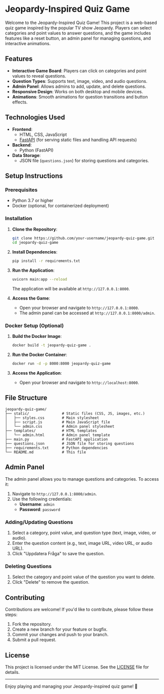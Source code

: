 # Jeopardy-Inspired Quiz Game

Welcome to the Jeopardy-Inspired Quiz Game! This project is a web-based quiz game inspired by the popular TV show Jeopardy. Players can select categories and point values to answer questions, and the game includes features like a reset button, an admin panel for managing questions, and interactive animations.

## Features

- **Interactive Game Board**: Players can click on categories and point values to reveal questions.
- **Question Types**: Supports text, image, video, and audio questions.
- **Admin Panel**: Allows admins to add, update, and delete questions.
- **Responsive Design**: Works on both desktop and mobile devices.
- **Animations**: Smooth animations for question transitions and button effects.

## Technologies Used

- **Frontend**:
  - HTML, CSS, JavaScript
  - [FastAPI](https://fastapi.tiangolo.com/) (for serving static files and handling API requests)
- **Backend**:
  - Python (FastAPI)
- **Data Storage**:
  - JSON file (`questions.json`) for storing questions and categories.

## Setup Instructions

### Prerequisites

- Python 3.7 or higher
- Docker (optional, for containerized deployment)

### Installation

1. **Clone the Repository**:
   ```bash
   git clone https://github.com/your-username/jeopardy-quiz-game.git
   cd jeopardy-quiz-game
   ```

2. **Install Dependencies**:
   ```bash
   pip install -r requirements.txt
   ```

3. **Run the Application**:
   ```bash
   uvicorn main:app --reload
   ```
   The application will be available at `http://127.0.0.1:8000`.

4. **Access the Game**:
   - Open your browser and navigate to `http://127.0.0.1:8000`.
   - The admin panel can be accessed at `http://127.0.0.1:8000/admin`.

### Docker Setup (Optional)

1. **Build the Docker Image**:
   ```bash
   docker build -t jeopardy-quiz-game .
   ```

2. **Run the Docker Container**:
   ```bash
   docker run -d -p 8000:8000 jeopardy-quiz-game
   ```

3. **Access the Application**:
   - Open your browser and navigate to `http://localhost:8000`.

## File Structure

```
jeopardy-quiz-game/
├── static/               # Static files (CSS, JS, images, etc.)
│   ├── styles.css        # Main stylesheet
│   ├── script.js         # Main JavaScript file
│   └── admin.css         # Admin panel stylesheet
├── templates/            # HTML templates
│   └── admin.html        # Admin panel template
├── main.py               # FastAPI application
├── questions.json        # JSON file for storing questions
├── requirements.txt      # Python dependencies
└── README.md             # This file
```

## Admin Panel

The admin panel allows you to manage questions and categories. To access it:

1. Navigate to `http://127.0.0.1:8000/admin`.
2. Use the following credentials:
   - **Username**: `admin`
   - **Password**: `password`

### Adding/Updating Questions

1. Select a category, point value, and question type (text, image, video, or audio).
2. Enter the question content (e.g., text, image URL, video URL, or audio URL).
3. Click "Uppdatera Fråga" to save the question.

### Deleting Questions

1. Select the category and point value of the question you want to delete.
2. Click "Delete" to remove the question.

## Contributing

Contributions are welcome! If you'd like to contribute, please follow these steps:

1. Fork the repository.
2. Create a new branch for your feature or bugfix.
3. Commit your changes and push to your branch.
4. Submit a pull request.

## License

This project is licensed under the MIT License. See the [LICENSE](LICENSE) file for details.

---

Enjoy playing and managing your Jeopardy-inspired quiz game! 🎉
